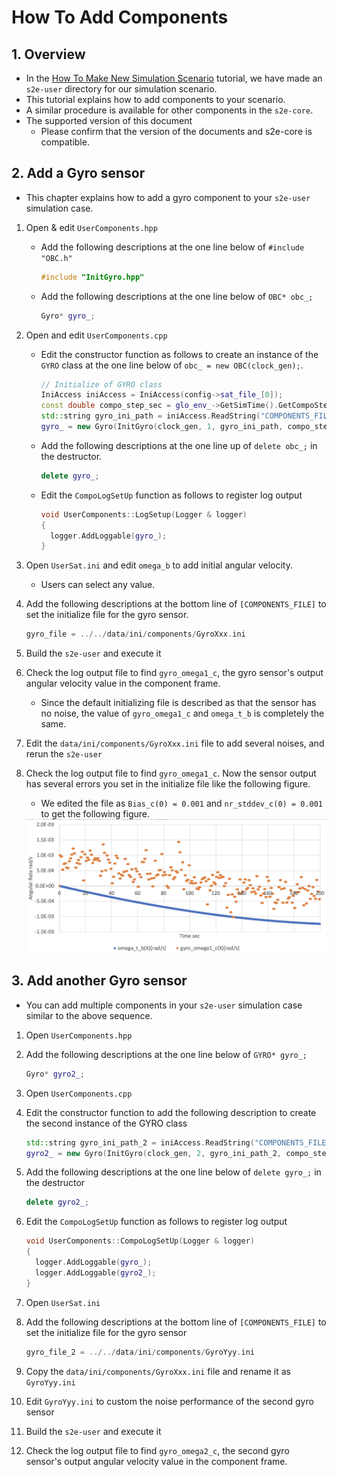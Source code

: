 # How To Add Components

## 1.  Overview

- In the [How To Make New Simulation Scenario](./HowToMakeNewSimulationScenario.md) tutorial, we have made an `s2e-user` directory for our simulation scenario.
- This tutorial explains how to add components to your scenario.
- A similar procedure is available for other components in the `s2e-core`.
- The supported version of this document
  - Please confirm that the version of the documents and s2e-core is compatible.


## 2. Add a Gyro sensor

- This chapter explains how to add a gyro component to your `s2e-user` simulation case.

1. Open & edit `UserComponents.hpp`
   - Add the following descriptions at the one line below of `#include "OBC.h"`
     ```c++
     #include "InitGyro.hpp"
     ```
   - Add the following descriptions at the one line below of `OBC* obc_;`
     ```c++
     Gyro* gyro_;
     ```

4. Open and edit `UserComponents.cpp`
   - Edit the constructor function as follows to create an instance of the `GYRO` class at the one line below of `obc_ = new OBC(clock_gen);`.
     ``` c++
     // Initialize of GYRO class
     IniAccess iniAccess = IniAccess(config->sat_file_[0]);
     const double compo_step_sec = glo_env_->GetSimTime().GetCompoStepSec();
     std::string gyro_ini_path = iniAccess.ReadString("COMPONENTS_FILE", "gyro_file");
     gyro_ = new Gyro(InitGyro(clock_gen, 1, gyro_ini_path, compo_step_sec, dynamics));
     ```

   - Add the following descriptions at the one line up of `delete obc_;` in the destructor.
     ```c++
     delete gyro_;
     ```

   - Edit the `CompoLogSetUp` function as follows to register log output
     ``` c++
     void UserComponents::LogSetup(Logger & logger)
     {
       logger.AddLoggable(gyro_);
     }
     ```

8. Open `UserSat.ini` and edit `omega_b` to add initial angular velocity.
   - Users can select any value.

9. Add the following descriptions at the bottom line of `[COMPONENTS_FILE]` to set the initialize file for the gyro sensor.

   ```c++
   gyro_file = ../../data/ini/components/GyroXxx.ini
   ```

10. Build the `s2e-user` and execute it

11. Check the log output file to find `gyro_omega1_c`, the gyro sensor's output angular velocity value in the component frame.

    - Since the default initializing file is described as that the sensor has no noise, the value of `gyro_omega1_c` and `omega_t_b` is completely the same.

12. Edit the `data/ini/components/GyroXxx.ini` file to add several noises, and rerun the `s2e-user`

13. Check the log output file to find `gyro_omega1_c`. Now the sensor output has several errors you set in the initialize file like the following figure.

    - We edited the file as `Bias_c(0) = 0.001` and `nr_stddev_c(0) = 0.001` to get the following figure.

    <img src="./figs/AngularVelocityTrueVsGyro.png" alt="AngularVelocityTrueVsGyro" style="zoom: 67%;" />

## 3. Add another Gyro sensor

- You can add multiple components in your `s2e-user` simulation case similar to the above sequence.

1. Open `UserComponents.hpp`

2. Add the following descriptions at the one line below of `GYRO* gyro_;`

   ```c++
   Gyro* gyro2_;
   ```

3. Open `UserComponents.cpp`

4. Edit the constructor function to add the following description to create the second instance of the GYRO class

   ``` c++
   std::string gyro_ini_path_2 = iniAccess.ReadString("COMPONENTS_FILE", "gyro_file_2");
   gyro2_ = new Gyro(InitGyro(clock_gen, 2, gyro_ini_path_2, compo_step_sec, dynamics));
   ```

5. Add the following descriptions at the one line below of `delete gyro_;` in the destructor

   ```c++
   delete gyro2_;
   ```

6. Edit the `CompoLogSetUp` function as follows to register log output

   ``` c++
   void UserComponents::CompoLogSetUp(Logger & logger)
   {
     logger.AddLoggable(gyro_);
     logger.AddLoggable(gyro2_);
   }
   ```

7. Open `UserSat.ini`

8. Add the following descriptions at the bottom line of `[COMPONENTS_FILE]` to set the initialize file for the gyro sensor

   ```c++
   gyro_file_2 = ../../data/ini/components/GyroYyy.ini
   ```

9. Copy the `data/ini/components/GyroXxx.ini` file and rename it as `GyroYyy.ini`

10. Edit `GyroYyy.ini` to custom the noise performance of the second gyro sensor

11. Build the `s2e-user` and execute it

12. Check the log output file to find `gyro_omega2_c`, the second gyro sensor's output angular velocity value in the component frame.
